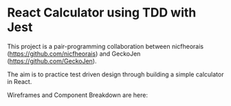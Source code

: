 # React Calculator using TDD with Jest

This project is a pair-programming collaboration between nicfheorais
(https://github.com/nicfheorais) and GeckoJen (https://github.com/GeckoJen).

The aim is to practice test driven design through building a simple calculator
in React.

Wireframes and Component Breakdown are here:
